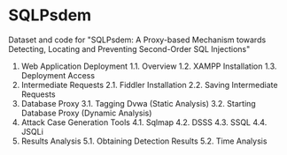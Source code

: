 # SQLPsdem
Dataset and code for "SQLPsdem: A Proxy-based Mechanism towards Detecting, Locating and Preventing Second-Order SQL Injections"

1. Web Application Deployment
   1.1. Overview
   1.2. XAMPP Installation 
   1.3. Deployment Access
2. Intermediate Requests 
   2.1. Fiddler Installation
   2.2. Saving Intermediate Requests
3. Database Proxy
   3.1. Tagging Dvwa (Static Analysis) 
   3.2. Starting Database Proxy (Dynamic Analysis)
4. Attack Case Generation Tools
   4.1. Sqlmap
   4.2. DSSS
   4.3. SSQL
   4.4. JSQLi
5. Results Analysis
   5.1. Obtaining Detection Results
   5.2. Time Analysis
